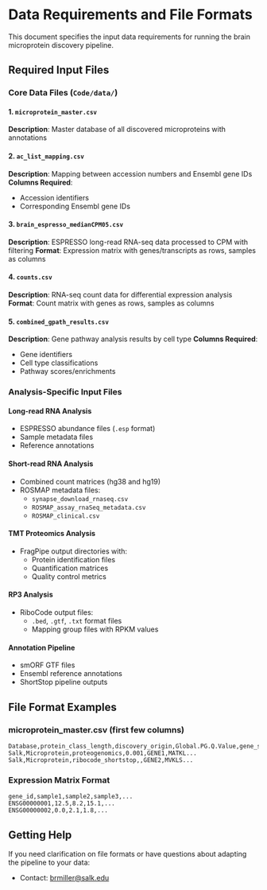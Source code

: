 # Data Requirements and File Formats

This document specifies the input data requirements for running the brain microprotein discovery pipeline.

## Required Input Files

### **Core Data Files (`Code/data/`)**

#### 1. `microprotein_master.csv`
**Description**: Master database of all discovered microproteins with annotations

#### 2. `ac_list_mapping.csv`
**Description**: Mapping between accession numbers and Ensembl gene IDs
**Columns Required**:
- Accession identifiers
- Corresponding Ensembl gene IDs

#### 3. `brain_espresso_medianCPM05.csv`
**Description**: ESPRESSO long-read RNA-seq data processed to CPM with filtering
**Format**: Expression matrix with genes/transcripts as rows, samples as columns

#### 4. `counts.csv`
**Description**: RNA-seq count data for differential expression analysis
**Format**: Count matrix with genes as rows, samples as columns

#### 5. `combined_gpath_results.csv`
**Description**: Gene pathway analysis results by cell type
**Columns Required**:
- Gene identifiers
- Cell type classifications
- Pathway scores/enrichments

### **Analysis-Specific Input Files**

#### **Long-read RNA Analysis**
- ESPRESSO abundance files (`.esp` format)
- Sample metadata files
- Reference annotations

#### **Short-read RNA Analysis**  
- Combined count matrices (hg38 and hg19)
- ROSMAP metadata files:
  - `synapse_download_rnaseq.csv`
  - `ROSMAP_assay_rnaSeq_metadata.csv`
  - `ROSMAP_clinical.csv`

#### **TMT Proteomics Analysis**
- FragPipe output directories with:
  - Protein identification files
  - Quantification matrices
  - Quality control metrics

#### **RP3 Analysis**
- RiboCode output files:
  - `.bed`, `.gtf`, `.txt` format files
  - Mapping group files with RPKM values

#### **Annotation Pipeline**
- smORF GTF files
- Ensembl reference annotations
- ShortStop pipeline outputs

## File Format Examples

### **microprotein_master.csv** (first few columns)
```csv
Database,protein_class_length,discovery_origin,Global.PG.Q.Value,gene_symbol,sequence
Salk,Microprotein,proteogenomics,0.001,GENE1,MATKL...
Salk,Microprotein,ribocode_shortstop,,GENE2,MVKLS...
```

### **Expression Matrix Format**
```csv
gene_id,sample1,sample2,sample3,...
ENSG00000001,12.5,8.2,15.1,...
ENSG00000002,0.0,2.1,1.8,...
```

## Getting Help

If you need clarification on file formats or have questions about adapting the pipeline to your data:
- Contact: brmiller@salk.edu